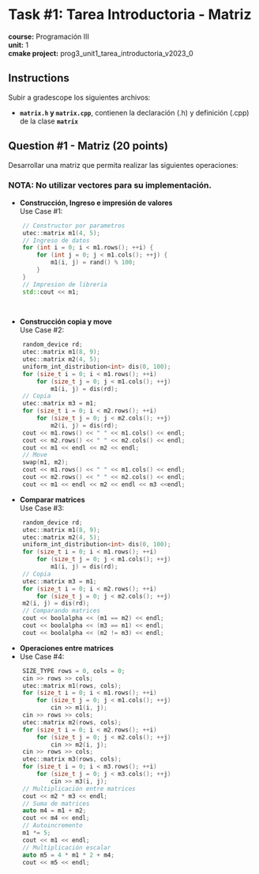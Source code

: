 # Task #1: Tarea Introductoria - Matriz  
**course:** Programación III  
**unit:** 1  
**cmake project:** prog3_unit1_tarea_introductoria_v2023_0
## Instructions
Subir a gradescope los siguientes archivos:

- **`matrix.h` y `matrix.cpp`**, contienen la declaración (.h) y definición (.cpp) de la clase **`matrix`**

## Question #1 - Matriz (20 points)
  
Desarrollar una matriz que permita realizar las siguientes operaciones: 

### **NOTA:** No utilizar vectores para su implementación.

- **Construcción, Ingreso e impresión de valores**  
Use Case #1:  
```cpp
    // Constructor por parametros
    utec::matrix m1(4, 5);
    // Ingreso de datos
    for (int i = 0; i < m1.rows(); ++i) {
        for (int j = 0; j < m1.cols(); ++j) {
            m1(i, j) = rand() % 100;
        }
    }
    // Impresion de libreria
    std::cout << m1;
    
    
```
- **Construcción copia y move**  
Use Case #2:
```cpp
    random_device rd;
    utec::matrix m1(8, 9);
    utec::matrix m2(4, 5);
    uniform_int_distribution<int> dis(0, 100);
    for (size_t i = 0; i < m1.rows(); ++i) 
        for (size_t j = 0; j < m1.cols(); ++j)
            m1(i, j) = dis(rd);
    // Copia
    utec::matrix m3 = m1;
    for (size_t i = 0; i < m2.rows(); ++i)
        for (size_t j = 0; j < m2.cols(); ++j)
            m2(i, j) = dis(rd);
    cout << m1.rows() << " " << m1.cols() << endl;
    cout << m2.rows() << " " << m2.cols() << endl;
    cout << m1 << endl << m2 << endl;
    // Move
    swap(m1, m2);
    cout << m1.rows() << " " << m1.cols() << endl;
    cout << m2.rows() << " " << m2.cols() << endl;
    cout << m1 << endl << m2 << endl << m3 <<endl;
```
- **Comparar matrices**  
Use Case #3:
```cpp
    random_device rd;
    utec::matrix m1(8, 9);
    utec::matrix m2(4, 5);
    uniform_int_distribution<int> dis(0, 100);
    for (size_t i = 0; i < m1.rows(); ++i)
        for (size_t j = 0; j < m1.cols(); ++j)
            m1(i, j) = dis(rd);
    // Copia
    utec::matrix m3 = m1;
    for (size_t i = 0; i < m2.rows(); ++i)
        for (size_t j = 0; j < m2.cols(); ++j)
    m2(i, j) = dis(rd);
    // Comparando matrices
    cout << boolalpha << (m1 == m2) << endl;
    cout << boolalpha << (m3 == m1) << endl;
    cout << boolalpha << (m2 != m3) << endl;
```

- **Operaciones entre matrices**
- Use Case #4:
```cpp
    SIZE_TYPE rows = 0, cols = 0;
    cin >> rows >> cols;
    utec::matrix m1(rows, cols);
    for (size_t i = 0; i < m1.rows(); ++i)
        for (size_t j = 0; j < m1.cols(); ++j)
            cin >> m1(i, j);
    cin >> rows >> cols;
    utec::matrix m2(rows, cols);
    for (size_t i = 0; i < m2.rows(); ++i)
        for (size_t j = 0; j < m2.cols(); ++j)
            cin >> m2(i, j);
    cin >> rows >> cols;
    utec::matrix m3(rows, cols);
    for (size_t i = 0; i < m3.rows(); ++i)
        for (size_t j = 0; j < m3.cols(); ++j)
            cin >> m3(i, j);
    // Multiplicación entre matrices
    cout << m2 * m3 << endl;
    // Suma de matrices
    auto m4 = m1 + m2;
    cout << m4 << endl;
    // Autoincremento
    m1 *= 5;
    cout << m1 << endl;
    // Multiplicación escalar
    auto m5 = 4 * m1 * 2 + m4;
    cout << m5 << endl;
```